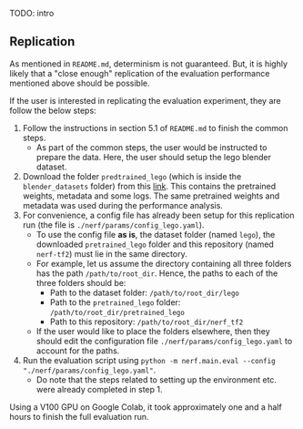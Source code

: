 TODO: intro

## Replication

As mentioned in `README.md`, determinism is not guaranteed. But, it is highly likely that a "close enough" replication of the evaluation performance mentioned above should be possible.

If the user is interested in replicating the evaluation experiment, they are follow the below steps:
1. Follow the instructions in section 5.1 of `README.md` to finish the common steps. 
	- As part of the common steps, the user would be instructed to prepare the data. Here, the user should setup the lego blender dataset.
2. Download the folder `predtrained_lego` (which is inside the `blender_datasets` folder) from this [link](https://drive.google.com/drive/folders/11jywsggHH5dJnOfnCeWJ5R4V95xd0S00?usp=sharing). This contains the pretrained weights, metadata and some logs. The same pretrained weights and metadata was used during the performance analysis.
3. For convenience, a config file has already been setup for this replication run (the file is `./nerf/params/config_lego.yaml`). 
	- To use the config file **as is**, the dataset folder (named `lego`), the downloaded `pretrained_lego` folder and this repository (named `nerf-tf2`) must lie in the same directory.
	- For example, let us assume the directory containing all three folders has the path `/path/to/root_dir`. Hence, the paths to each of the three folders should be: 
		- Path to the dataset folder: `/path/to/root_dir/lego`
		- Path to the `pretrained_lego` folder: `/path/to/root_dir/pretrained_lego`
		- Path to this repository: `/path/to/root_dir/nerf_tf2`
	- If the user would like to place the folders elsewhere, then they should edit the configuration file `./nerf/params/config_lego.yaml` to account for the paths.
4. Run the evaluation script using `python -m nerf.main.eval --config "./nerf/params/config_lego.yaml"`.
	- Do note that the steps related to setting up the environment etc. were already completed in step 1.

Using a V100 GPU on Google Colab, it took approximately one and a half hours to finish the full evaluation run.